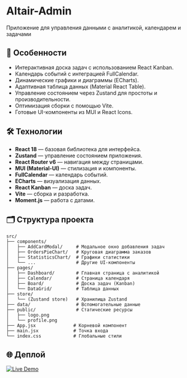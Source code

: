 # Altair-Admin

Приложение для управления данными с аналитикой, календарем и задачами

## 🚀 Особенности
- Интерактивная доска задач с использованием React Kanban.
- Календарь событий с интеграцией FullCalendar.
- Динамические графики и диаграммы (ECharts).
- Адаптивная таблица данных (Material React Table).
- Управление состоянием через Zustand для простоты и производительности.
- Оптимизация сборки с помощью Vite.
- Готовые UI-компоненты из MUI и React Icons.

## 🛠 Технологии
- **React 18** — базовая библиотека для интерфейса.
- **Zustand** — управление состоянием приложения.
- **React Router v6** — навигация между страницами.
- **MUI (Material-UI)** — стилизация и компоненты.
- **FullCalendar** — календарь событий.
- **ECharts** — визуализация данных.
- **React Kanban** — доска задач.
- **Vite** — сборка и разработка.
- **Moment.js** — работа с датами.

## 🗂 Структура проекта
```plaintext
src/
├── components/         
│   ├── AddCardModal/     # Модальное окно добавления задач
│   ├── OrdersPieChart/   # Круговая диаграмма заказов
│   ├── StatisticsChart/  # Графики статистики
│   └── ...               # Другие UI-компоненты
├── pages/               
│   ├── Dashboard/        # Главная страница с аналитикой
│   ├── Calendar/         # Страница календаря
│   ├── Board/            # Доска задач (Kanban)
│   └── DataGrid/         # Таблица данных
├── store/               
│   └── (Zustand store)   # Хранилища Zustand
├── data/                 # Вспомогательные данные
├── public/               # Статические ресурсы
│   ├── logo.png         
│   └── profile.png      
├── App.jsx              # Корневой компонент
├── main.jsx             # Точка входа
└── index.css            # Глобальные стили

```

## 🌐 Деплой

[![Live Demo](https://img.shields.io/badge/Live_Demo-Altair_Posts-61777F?style=for-the-badge&logo=vercel)](https://altair-admin.vercel.app/dashboard)
